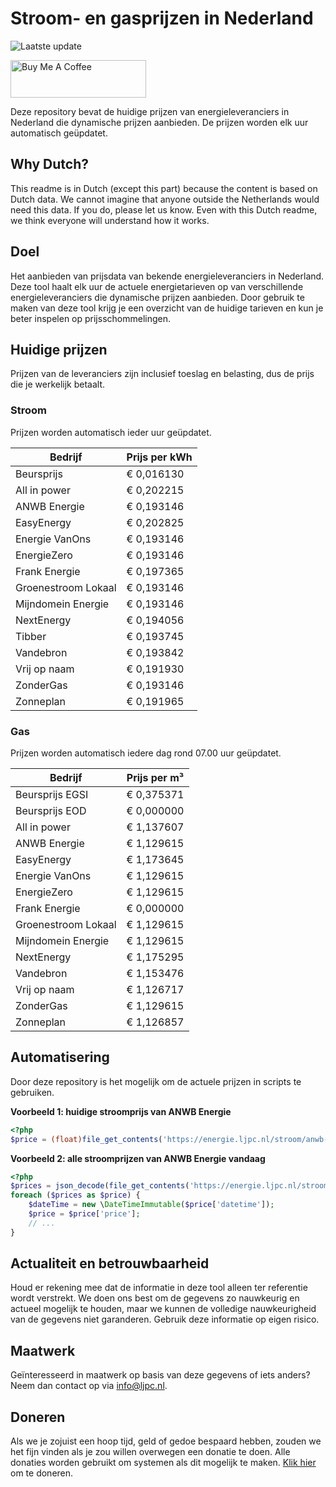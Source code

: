 # Stroom- en gasprijzen in Nederland

![Laatste update](https://img.shields.io/badge/laatste%20update-2023--11--04%2006%3A00%20CET-brightgreen)

<a href="https://www.buymeacoffee.com/Lars-" target="_blank"><img src="https://cdn.buymeacoffee.com/buttons/v2/default-orange.png" alt="Buy Me A Coffee" height="60" style="height: 60px !important;width: 217px !important;" ></a>

Deze repository bevat de huidige prijzen van energieleveranciers in Nederland die dynamische prijzen aanbieden. De prijzen worden elk uur automatisch geüpdatet.

## Why Dutch?

This readme is in Dutch (except this part) because the content is based on Dutch data. We cannot imagine that anyone outside the Netherlands would need this data. If you do, please let us know. Even with this Dutch readme, we think
everyone will understand how it works.

## Doel

Het aanbieden van prijsdata van bekende energieleveranciers in Nederland. Deze tool haalt elk uur de actuele energietarieven op van verschillende energieleveranciers die dynamische prijzen aanbieden. Door gebruik te maken van deze tool
krijg je een overzicht van de huidige tarieven en kun je beter inspelen op prijsschommelingen.

## Huidige prijzen

Prijzen van de leveranciers zijn inclusief toeslag en belasting, dus de prijs die je werkelijk betaalt.

### Stroom

Prijzen worden automatisch ieder uur geüpdatet.

 Bedrijf | Prijs per kWh 
---------|---------------
Beursprijs | € 0,016130
All in power | € 0,202215
ANWB Energie | € 0,193146
EasyEnergy | € 0,202825
Energie VanOns | € 0,193146
EnergieZero | € 0,193146
Frank Energie | € 0,197365
Groenestroom Lokaal | € 0,193146
Mijndomein Energie | € 0,193146
NextEnergy | € 0,194056
Tibber | € 0,193745
Vandebron | € 0,193842
Vrij op naam | € 0,191930
ZonderGas | € 0,193146
Zonneplan | € 0,191965


### Gas

Prijzen worden automatisch iedere dag rond 07.00 uur geüpdatet.

 Bedrijf | Prijs per m³ 
---------|--------------
Beursprijs EGSI | € 0,375371
Beursprijs EOD | € 0,000000
All in power | € 1,137607
ANWB Energie | € 1,129615
EasyEnergy | € 1,173645
Energie VanOns | € 1,129615
EnergieZero | € 1,129615
Frank Energie | € 0,000000
Groenestroom Lokaal | € 1,129615
Mijndomein Energie | € 1,129615
NextEnergy | € 1,175295
Vandebron | € 1,153476
Vrij op naam | € 1,126717
ZonderGas | € 1,129615
Zonneplan | € 1,126857


## Automatisering

Door deze repository is het mogelijk om de actuele prijzen in scripts te gebruiken.

**Voorbeeld 1: huidige stroomprijs van ANWB Energie**

```php
<?php
$price = (float)file_get_contents('https://energie.ljpc.nl/stroom/anwb-energie-nu.txt');

```

**Voorbeeld 2: alle stroomprijzen van ANWB Energie vandaag**

```php
<?php
$prices = json_decode(file_get_contents('https://energie.ljpc.nl/stroom/all-in-power-vandaag.json'),true);
foreach ($prices as $price) {
    $dateTime = new \DateTimeImmutable($price['datetime']);
    $price = $price['price'];
    // ...
}
```

## Actualiteit en betrouwbaarheid

Houd er rekening mee dat de informatie in deze tool alleen ter referentie wordt verstrekt. We doen ons best om de gegevens zo nauwkeurig en actueel mogelijk te houden, maar we kunnen de volledige nauwkeurigheid van de gegevens niet
garanderen. Gebruik deze informatie op eigen risico.

## Maatwerk

Geïnteresseerd in maatwerk op basis van deze gegevens of iets anders? Neem dan contact op
via [info@ljpc.nl](mailto:info@ljpc.nl?subject=Energie%20prijzen).

## Doneren

Als we je zojuist een hoop tijd, geld of gedoe bespaard hebben, zouden we het fijn vinden als je zou willen overwegen een
donatie te doen. Alle donaties worden gebruikt om systemen als dit mogelijk te
maken. [Klik hier](https://www.buymeacoffee.com/Lars-) om te doneren.

